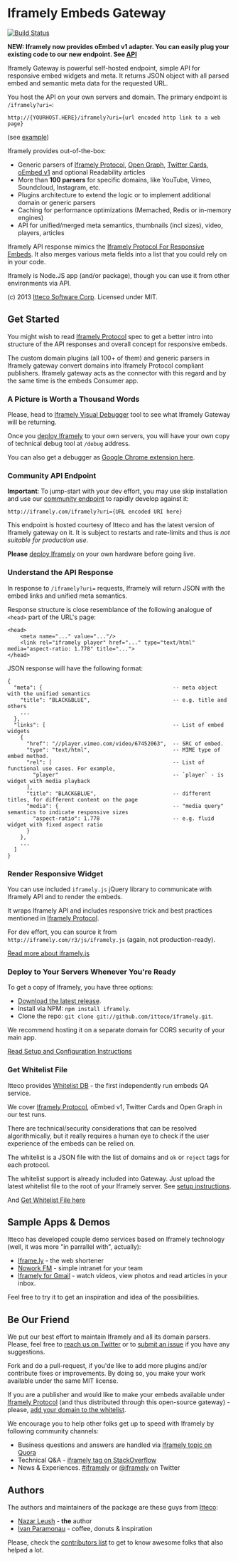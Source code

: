 # Iframely Embeds Gateway

[![Build Status](https://travis-ci.org/itteco/iframely.png?branch=master)](https://travis-ci.org/itteco/iframely)

__NEW: Iframely now provides oEmbed v1 adapter. You can easily plug your existing code to our new endpoint. See [API](http://iframely.com/gateway/API)__

Iframely Gateway is powerful self-hosted endpoint, simple API for responsive embed widgets and meta. It returns JSON object with all parsed embed and semantic meta data for the requested URL. 

You host the API on your own servers and domain. The primary endpoint is `/iframely?uri=`:

    http://{YOURHOST.HERE}/iframely?uri={url encoded http link to a web page}

(see [example](http://iframely.com/iframely?uri=http%3A%2F%2Fvimeo.com%2F67452063))

Iframely provides out-of-the-box:

 - Generic parsers of [Iframely Protocol](http://iframely.com/oembed2), [Open Graph](http://ogp.me/), [Twitter Cards](https://dev.twitter.com/docs/cards), [oEmbed v1](http://oembed.com/) and optional Readability articles
 - More than __100 parsers__ for specific domains, like YouTube, Vimeo, Soundcloud, Instagram, etc.
 - Plugins arсhitecture to extend the logic or to implement additional domain or generic parsers
 - Caching for performance optimizations (Memached, Redis or in-memory engines)
 - API for unified/merged meta semantics, thumbnails (incl sizes), video, players, articles


Iframely API response mimics the [Iframely Protocol For Responsive Embeds](http://iframely.com/oembed2). It also merges various meta fields into a list that you could rely on in your code.

Iframely is Node.JS app (and/or package), though you can use it from other environments via API.


(c) 2013 [Itteco Software Corp](http://itteco.com). Licensed under MIT.



## Get Started

You might wish to read [Iframely Protocol](http://iframely.com/oembed2) spec to get a better intro into structure of the API responses and overall concept for responsive embeds.

The custom domain plugins (all 100+ of them) and generic parsers in Iframely gateway convert domains into Iframely Protocol compliant publishers. Iframely gateway acts as the connector with this regard and by the same time is the embeds Consumer app.


### A Picture is Worth a Thousand Words

Please, head to [Iframely Visual Debugger](http://iframely.com/debug) tool to see what Iframely Gateway will be returning. 

Once you [deploy Iframely](http://iframely.com/gateway/setup) to your own servers, you will have your own copy of technical debug tool at `/debug` address.

You can also get a debugger as [Google Chrome extension here](https://chrome.google.com/webstore/detail/iframely-semantic-url-deb/lhemgegopokbfknihjcefbaamgoojfjf).


### Community API Endpoint

__Important__: To jump-start with your dev effort, you may use skip installation and use our [community endpoint](http://iframely.com/iframely?uri=http%3A%2F%2Fvimeo.com%2F67452063) to rapidly develop against it:

    http://iframely.com/iframely?uri={URL encoded URI here}


This endpoint is hosted courtesy of Itteco and has the latest version of Iframely gateway on it. It is subject to restarts and rate-limits and thus _is not suitable for production use_.

__Please__ [deploy Iframely](http://iframely.com/gateway/setup) on your own hardware before going live.


### Understand the API Response

In response to `/iframely?uri=` requests, Iframely will return JSON with the embed links and unified meta semantics.


Response structure is close resemblance of the following analogue of `<head>` part of the URL's page:

    <head>
        <meta name="..." value="..."/>
        <link rel="iframely player" href="..." type="text/html" media="aspect-ratio: 1.778" title="...">
    </head>

JSON response will have the following format:

    {
      "meta": {                                         -- meta object with the unified semantics
        "title": "BLACK&BLUE",                          -- e.g. title and others
        ...
      },
      "links": [                                        -- List of embed widgets
        {
          "href": "//player.vimeo.com/video/67452063",  -- SRC of embed. 
          "type": "text/html",                          -- MIME type of embed method.
          "rel": [                                      -- List of functional use cases. For example,
            "player"                                    -- `player` - is widget with media playback
          ],
          "title": "BLACK&BLUE",                        -- different titles, for different content on the page
          "media": {                                    -- "media query" semantics to indicate responsive sizes
            "aspect-ratio": 1.778                       -- e.g. fluid widget with fixed aspect ratio
          }
        },
        ...
      ]
    }


### Render Responsive Widget

You can use included `iframely.js` jQuery library to communicate with Iframely API and to render the embeds. 

It wraps Iframely API and includes responsive trick and best practices mentioned in [Iframely Protocol](http://iframely.com/oembed2/types).

For dev effort, you can source it from `http://iframely.com/r3/js/iframely.js` (again, not production-ready).

[Read more about iframely.js](http://iframely.com/gateway/iframelyjs)


### Deploy to Your Servers Whenever You're Ready

To get a copy of Iframely, you have three options:

* [Download the latest release](https://github.com/itteco/iframely/zipball/master).
* Install via NPM: `npm install iframely`.
* Clone the repo: `git clone git://github.com/itteco/iframely.git`.

We recommend hosting it on a separate domain for CORS security of your main app.

[Read Setup and Configuration Instructions](http://iframely.com/gateway/setup)


### Get Whitelist File

Itteco provides [Whitelist DB](http://iframely.com/qa) - the first independently run embeds QA service. 

We cover [Iframely Protocol](http://iframely.com/oembed2), oEmbed v1, Twitter Cards and Open Graph in our test runs. 

There are technical/security considerations that can be resolved algorithmically, but it really 
requires a human eye to check if the user experience of the embeds can be relied on. 

The whitelist is a JSON file with the list of domains and `ok` or `reject` tags for each protocol. 

The whitelist support is already included into Gateway. Just upload the latest whitelist file to the root of your Iframely server. See [setup instructions](http://iframely.com/gateway/setup).


And [Get Whitelist File here](http://iframely.com/qa/buy)


## Sample Apps & Demos

Itteco has developed couple demo services based on Iframely technology (well, it was more "in parrallel with", actually):

* [Iframe.ly](http://iframe.ly) - the web shortener
* [Nowork FM](http://nowork.fm) - simple intranet for your team
* [Iframely for Gmail](https://chrome.google.com/webstore/detail/iframely-for-gmail/bbafbcjnlgfbemjemgliogmfdlkocjmi) - watch videos, view photos and read articles in your inbox.

Feel free to try it to get an inspiration and idea of the possibilities. 



## Be Our Friend

We put our best effort to maintain Iframely and all its domain parsers. Please, feel free to [reach us on Twitter](http://twitter.com/iframely) or to [submit an issue](https://github.com/itteco/iframely/issues) if you have any suggestions.

Fork and do a pull-request, if you'de like to add more plugins and/or contribute fixes or improvements. By doing so, you make your work available under the same MIT license.

If you are a publisher and would like to make your embeds available under [Iframely Protocol](http://iframely.com/oembed2) (and thus distributed through this open-source gateway) - please, [add your domain to the whitelist](http://iframely.com/qa/request).


We encourage you to help other folks get up to speed with Iframely by following community channels:

- Business questions and answers are handled via [Iframely topic on Quora](http://www.quora.com/Iframely)
- Technical Q&A - [iframely tag on StackOverflow](http://stackoverflow.com/questions/tagged/iframely)
- News & Experiences. [#iframely](https://twitter.com/search?q=iframely&src=typd&mode=realtime) or [@iframely](https://twitter.com/iframely) on Twitter


## Authors

The authors and maintainers of the package are these guys from [Itteco](http://itteco.com):

 - [Nazar Leush](https://github.com/nleush) - __the__ author
 - [Ivan Paramonau](https://twitter.com/iparamonau) - coffee, donuts & inspiration

Please, check the [contributors list](https://github.com/itteco/iframely/graphs/contributors) to get to know awesome folks that also helped a lot.


